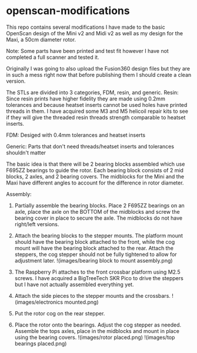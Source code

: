 # openscan-modifications
 
This repo contains several modifications I have made to the basic OpenScan design of 
the Mini v2 and Midi v2 as well as my design for the Maxi, a 50cm diameter rotor.

Note: Some parts have been printed and test fit however I have not completed
a full scanner and tested it.

Originally I was going to also upload the Fusion360 design files but they are in 
such a mess right now that before publishing them I should create a clean version.

The STLs are divided into 3 categories, FDM, resin, and generic. 
Resin: Since resin prints have higher fidelity they are made using 0.2mm tolerances 
and because heatset inserts cannot be used holes have printed threads in them. I 
have acquired some M3 and M5 helicoil repair kits to see if they will give the 
threaded resin threads strength comparable to heatset inserts.

FDM: Desiged with 0.4mm tolerances and heatset inserts

Generic: Parts that don't need threads/heatset inserts and tolerances shouldn't matter

The basic idea is that there will be 2 bearing blocks assembled which use F695ZZ
bearings to guide the rotor. Each bearing block consists of 2 mid blocks, 2 axles,
and 2 bearing covers. The midblocks for the Mini and the Maxi have different angles
to account for the difference in rotor diameter.

Assembly:
1. Partially assemble the bearing blocks. Place 2 F695ZZ bearings on an axle, place 
the axle on the BOTTOM of the midblocks and screw the bearing cover in place to secure 
the axle. The midblocks do not have right/left versions.

2. Attach the bearing blocks to the stepper mounts. The platform mount should have the
bearing block attached to the front, while the cog mount will have the bearing block
attached to the rear. Attach the steppers, the cog stepper should not be fully tightened
to allow for adjustment later. !(images/bearing block to mount assembly.png)

3. The Raspberry Pi attaches to the front crossbar platform using M2.5 screws. I 
have acquired a BigTreeTech SKR Pico to drive the steppers but I have not actually 
assembled everything yet.

4. Attach the side pieces to the stepper mounts and the crossbars. 
!(images/electronics mounted.png)

5. Put the rotor cog on the rear stepper.

6. Place the rotor onto the bearings. Adjust the cog stepper as needed. Assemble the
tops axles, place in the midblocks and mount in place using the bearing covers.
!(images/rotor placed.png)
!(images/top bearings placed.png)